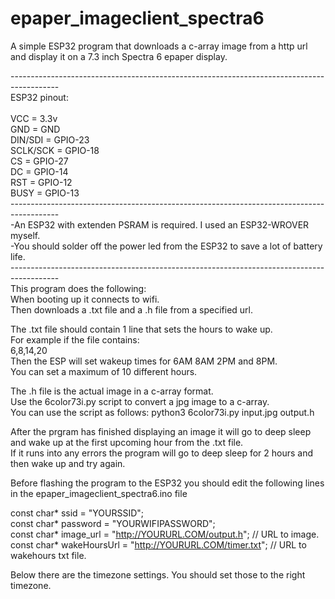 # epaper_imageclient_spectra6
A simple ESP32 program that downloads a c-array image from a http url and display it on a 7.3 inch Spectra 6 epaper display.

------------------------------------------------------------------------------------------<br/>
ESP32 pinout:<br/>
<br/>
VCC = 3.3v<br/>
GND = GND<br/>
DIN/SDI = GPIO-23<br/>
SCLK/SCK = GPIO-18<br/>
CS = GPIO-27<br/>
DC = GPIO-14<br/>
RST = GPIO-12<br/>
BUSY = GPIO-13<br/>
------------------------------------------------------------------------------------------<br/>
-An ESP32 with extenden PSRAM is required. I used an ESP32-WROVER myself.<br/>
-You should solder off the power led from the ESP32 to save a lot of battery life.<br/>
------------------------------------------------------------------------------------------<br/>
This program does the following:<br/>
When booting up it connects to wifi.<br/>
Then downloads a .txt file and a .h file from a specified url.<br/>

The .txt file should contain 1 line that sets the hours to wake up.<br/>
For example if the file contains:<br/>
6,8,14,20<br/>
Then the ESP will set wakeup times for 6AM 8AM 2PM and 8PM.<br/>
You can set a maximum of 10 different hours.<br/>

The .h file is the actual image in a c-array format.<br/>
Use the 6color73i.py script to convert a jpg image to a c-array.<br/>
You can use the script as follows: python3 6color73i.py input.jpg output.h<br/>

After the prgram has finished displaying an image it will go to deep sleep and wake up at the first upcoming hour from the .txt file.<br/>
If it runs into any errors the program will go to deep sleep for 2 hours and then wake up and try again.<br/>

Before flashing the program to the ESP32 you should edit the following lines in the epaper_imageclient_spectra6.ino file<br/>

const char* ssid = "YOURSSID";<br/>
const char* password = "YOURWIFIPASSWORD";<br/>
const char* image_url = "http://YOURURL.COM/output.h"; // URL to image.<br/>
const char* wakeHoursUrl = "http://YOURURL.COM/timer.txt"; // URL to wakehours txt file.<br/>

Below there are the timezone settings. You should set those to the right timezone.
